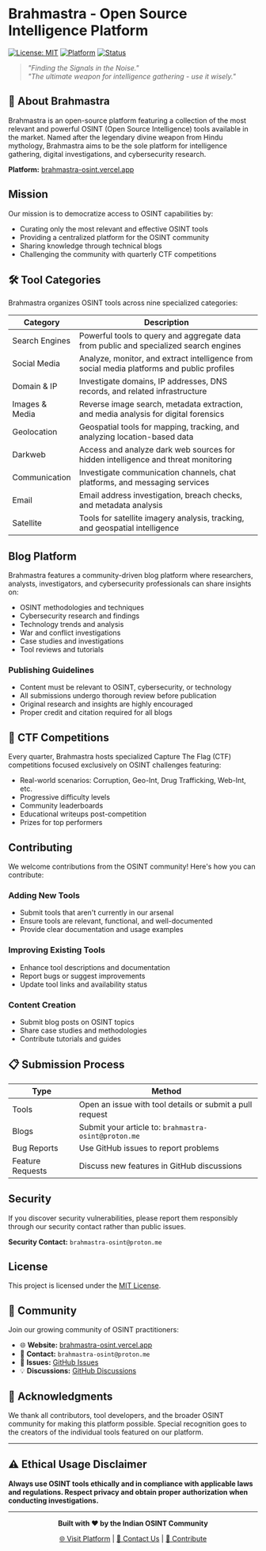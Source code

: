 # Brahmastra - Open Source Intelligence Platform

[![License: MIT](https://img.shields.io/badge/License-MIT-yellow.svg)](https://opensource.org/licenses/MIT)
[![Platform](https://img.shields.io/badge/Platform-Web-blue.svg)](https://brahmastra-osint.vercel.app)
[![Status](https://img.shields.io/badge/Status-Active-green.svg)]()

> *"Finding the Signals in the Noise."*  
> *"The ultimate weapon for intelligence gathering - use it wisely."*  

## 🔱 About Brahmastra

Brahmastra is an open-source platform featuring a collection of the most relevant and powerful OSINT (Open Source Intelligence) tools available in the market. Named after the legendary divine weapon from Hindu mythology, Brahmastra aims to be the sole platform for intelligence gathering, digital investigations, and cybersecurity research.

**Platform:** [brahmastra-osint.vercel.app](https://brahmastra-osint.vercel.app)

## Mission

Our mission is to democratize access to OSINT capabilities by:

-  Curating only the most relevant and effective OSINT tools
-  Providing a centralized platform for the OSINT community
-  Sharing knowledge through technical blogs
-  Challenging the community with quarterly CTF competitions

## 🛠️ Tool Categories

Brahmastra organizes OSINT tools across nine specialized categories:

| Category | Description |
|----------|-------------|
|  Search Engines | Powerful tools to query and aggregate data from public and specialized search engines |
|  Social Media | Analyze, monitor, and extract intelligence from social media platforms and public profiles |
|  Domain & IP | Investigate domains, IP addresses, DNS records, and related infrastructure |
|  Images & Media | Reverse image search, metadata extraction, and media analysis for digital forensics |
|  Geolocation | Geospatial tools for mapping, tracking, and analyzing location-based data |
|  Darkweb | Access and analyze dark web sources for hidden intelligence and threat monitoring |
|  Communication | Investigate communication channels, chat platforms, and messaging services |
|  Email | Email address investigation, breach checks, and metadata analysis |
|  Satellite | Tools for satellite imagery analysis, tracking, and geospatial intelligence |

## Blog Platform

Brahmastra features a community-driven blog platform where researchers, analysts, investigators, and cybersecurity professionals can share insights on:

- OSINT methodologies and techniques
- Cybersecurity research and findings
- Technology trends and analysis
- War and conflict investigations
- Case studies and investigations
- Tool reviews and tutorials

### Publishing Guidelines

- Content must be relevant to OSINT, cybersecurity, or technology
- All submissions undergo thorough review before publication
- Original research and insights are highly encouraged
- Proper credit and citation required for all blogs

## 🏁 CTF Competitions

Every quarter, Brahmastra hosts specialized Capture The Flag (CTF) competitions focused exclusively on OSINT challenges featuring:

-  Real-world scenarios: Corruption, Geo-Int, Drug Trafficking, Web-Int, etc.
-  Progressive difficulty levels
-  Community leaderboards
-  Educational writeups post-competition
-  Prizes for top performers

## Contributing

We welcome contributions from the OSINT community! Here's how you can contribute:

### Adding New Tools
- Submit tools that aren't currently in our arsenal
- Ensure tools are relevant, functional, and well-documented
- Provide clear documentation and usage examples

### Improving Existing Tools
- Enhance tool descriptions and documentation
- Report bugs or suggest improvements
- Update tool links and availability status

### Content Creation
- Submit blog posts on OSINT topics
- Share case studies and methodologies
- Contribute tutorials and guides

## 📋 Submission Process

| Type | Method |
|------|--------|
|  Tools | Open an issue with tool details or submit a pull request |
|  Blogs | Submit your article to: `brahmastra-osint@proton.me` |
|  Bug Reports | Use GitHub issues to report problems |
|  Feature Requests | Discuss new features in GitHub discussions |

##  Security

If you discover security vulnerabilities, please report them responsibly through our security contact rather than public issues.

**Security Contact:** `brahmastra-osint@proton.me`

##  License

This project is licensed under the [MIT License](LICENSE).

## 🌟 Community

Join our growing community of OSINT practitioners:

- 🌐 **Website:** [brahmastra-osint.vercel.app](https://brahmastra-osint.vercel.app)
- 📧 **Contact:** `brahmastra-osint@proton.me`
- 🐛 **Issues:** [GitHub Issues](../../issues)
- 💡 **Discussions:** [GitHub Discussions](../../discussions)

## 🙏 Acknowledgments

We thank all contributors, tool developers, and the broader OSINT community for making this platform possible. Special recognition goes to the creators of the individual tools featured on our platform.

---

## ⚠️ Ethical Usage Disclaimer

**Always use OSINT tools ethically and in compliance with applicable laws and regulations. Respect privacy and obtain proper authorization when conducting investigations.**

---

<div align="center">

**Built with ❤️ by the Indian OSINT Community**

[🌐 Visit Platform](https://brahmastra-osint.vercel.app) | [📧 Contact Us](mailto:brahmastra-osint@proton.me) | [🤝 Contribute](../../blob/main/CONTRIBUTING.md)

</div>
